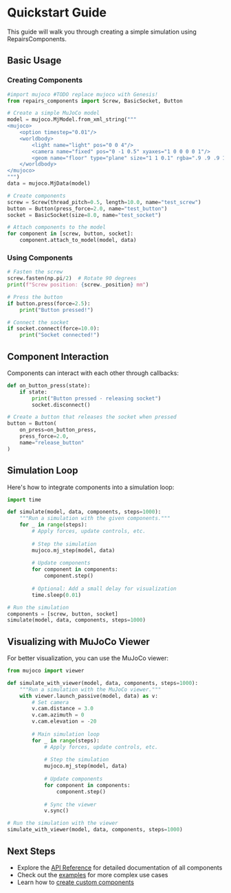 # Quickstart Guide

This guide will walk you through creating a simple simulation using RepairsComponents.

## Basic Usage

### Creating Components

```python
#import mujoco #TODO replace mujoco with Genesis!
from repairs_components import Screw, BasicSocket, Button

# Create a simple MuJoCo model
model = mujoco.MjModel.from_xml_string("""
<mujoco>
    <option timestep="0.01"/>
    <worldbody>
        <light name="light" pos="0 0 4"/>
        <camera name="fixed" pos="0 -1 0.5" xyaxes="1 0 0 0 0 1"/>
        <geom name="floor" type="plane" size="1 1 0.1" rgba=".9 .9 .9 1"/>
    </worldbody>
</mujoco>
""")
data = mujoco.MjData(model)

# Create components
screw = Screw(thread_pitch=0.5, length=10.0, name="test_screw")
button = Button(press_force=2.0, name="test_button")
socket = BasicSocket(size=8.0, name="test_socket")

# Attach components to the model
for component in [screw, button, socket]:
    component.attach_to_model(model, data)
```

### Using Components

```python
# Fasten the screw
screw.fasten(np.pi/2)  # Rotate 90 degrees
print(f"Screw position: {screw._position} mm")

# Press the button
if button.press(force=2.5):
    print("Button pressed!")

# Connect the socket
if socket.connect(force=10.0):
    print("Socket connected!")
```

## Component Interaction

Components can interact with each other through callbacks:

```python
def on_button_press(state):
    if state:
        print("Button pressed - releasing socket")
        socket.disconnect()

# Create a button that releases the socket when pressed
button = Button(
    on_press=on_button_press,
    press_force=2.0,
    name="release_button"
)
```

## Simulation Loop

Here's how to integrate components into a simulation loop:

```python
import time

def simulate(model, data, components, steps=1000):
    """Run a simulation with the given components."""
    for _ in range(steps):
        # Apply forces, update controls, etc.
        
        # Step the simulation
        mujoco.mj_step(model, data)
        
        # Update components
        for component in components:
            component.step()
        
        # Optional: Add a small delay for visualization
        time.sleep(0.01)

# Run the simulation
components = [screw, button, socket]
simulate(model, data, components, steps=1000)
```

## Visualizing with MuJoCo Viewer

For better visualization, you can use the MuJoCo viewer:

```python
from mujoco import viewer

def simulate_with_viewer(model, data, components, steps=1000):
    """Run a simulation with the MuJoCo viewer."""
    with viewer.launch_passive(model, data) as v:
        # Set camera
        v.cam.distance = 3.0
        v.cam.azimuth = 0
        v.cam.elevation = -20
        
        # Main simulation loop
        for _ in range(steps):
            # Apply forces, update controls, etc.
            
            # Step the simulation
            mujoco.mj_step(model, data)
            
            # Update components
            for component in components:
                component.step()
            
            # Sync the viewer
            v.sync()

# Run the simulation with the viewer
simulate_with_viewer(model, data, components, steps=1000)
```

## Next Steps

- Explore the [API Reference](../api_reference/index.md) for detailed documentation of all components
- Check out the [examples](../examples/index.md) for more complex use cases
- Learn how to [create custom components](custom_components.md)
